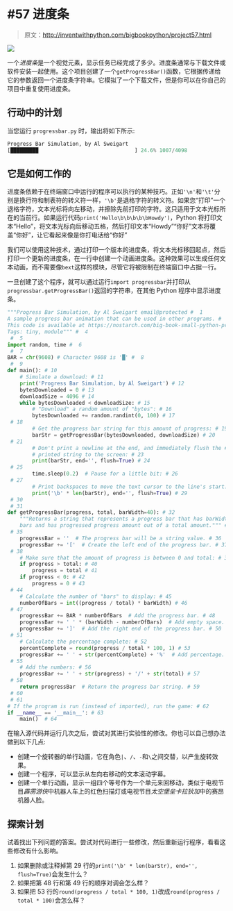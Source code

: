 # #57 进度条

> 原文：<http://inventwithpython.com/bigbookpython/project57.html>

![](img/9d995d63aaead72cad01120081eb8f75.png)

一个*进度条*是一个视觉元素，显示任务已经完成了多少。进度条通常与下载文件或软件安装一起使用。这个项目创建了一个`getProgressBar()`函数，它根据传递给它的参数返回一个进度条字符串。它模拟了一个下载文件，但是你可以在你自己的项目中重复使用进度条。

## 行动中的计划

当您运行 `progressbar.py` 时，输出将如下所示:

```py
Progress Bar Simulation, by Al Sweigart
[█████████                               ] 24.6% 1007/4098
```

## 它是如何工作的

进度条依赖于在终端窗口中运行的程序可以执行的某种技巧。正如`'\n'`和`'\t'`分别是换行符和制表符的转义符一样，`'\b'`是退格字符的转义符。如果您“打印”一个退格字符，文本光标将向左移动，并擦除先前打印的字符。这只适用于文本光标所在的当前行。如果运行代码`print('Hello\b\b\b\b\bHowdy')`，Python 将打印文本“Hello”，将文本光标向后移动五格，然后打印文本“Howdy”“你好”文本将覆盖“你好”，让它看起来像是你打电话给“你好”

我们可以使用这种技术，通过打印一个版本的进度条，将文本光标移回起点，然后打印一个更新的进度条，在一行中创建一个动画进度条。这种效果可以生成任何文本动画，而不需要像`bext`这样的模块，尽管它将被限制在终端窗口中占据一行。

一旦创建了这个程序，就可以通过运行`import progressbar`并打印从`progressbar.getProgressBar()`返回的字符串，在其他 Python 程序中显示进度条。

```py
"""Progress Bar Simulation, by Al Sweigart email@protected #  1
A sample progress bar animation that can be used in other programs. #  2
This code is available at https://nostarch.com/big-book-small-python-programming #  3
Tags: tiny, module""" #  4
 #  5
import random, time #  6
 #  7
BAR = chr(9608) # Character 9608 is '█' #  8
 #  9
def main(): # 10
    # Simulate a download: # 11
    print('Progress Bar Simulation, by Al Sweigart') # 12
    bytesDownloaded = 0 # 13
    downloadSize = 4096 # 14
    while bytesDownloaded < downloadSize: # 15
        # "Download" a random amount of "bytes": # 16
        bytesDownloaded += random.randint(0, 100) # 17
 # 18
        # Get the progress bar string for this amount of progress: # 19
        barStr = getProgressBar(bytesDownloaded, downloadSize) # 20
 # 21
        # Don't print a newline at the end, and immediately flush the # 22
        # printed string to the screen: # 23
        print(barStr, end='', flush=True) # 24
 # 25
        time.sleep(0.2)  # Pause for a little bit: # 26
 # 27
        # Print backspaces to move the text cursor to the line's start: # 28
        print('\b' * len(barStr), end='', flush=True) # 29
 # 30
 # 31
def getProgressBar(progress, total, barWidth=40): # 32
    """Returns a string that represents a progress bar that has barWidth # 33
    bars and has progressed progress amount out of a total amount.""" # 34
 # 35
    progressBar = ''  # The progress bar will be a string value. # 36
    progressBar += '['  # Create the left end of the progress bar. # 37
 # 38
    # Make sure that the amount of progress is between 0 and total: # 39
    if progress > total: # 40
        progress = total # 41
    if progress < 0: # 42
        progress = 0 # 43
 # 44
    # Calculate the number of "bars" to display: # 45
    numberOfBars = int((progress / total) * barWidth) # 46
 # 47
    progressBar += BAR * numberOfBars  # Add the progress bar. # 48
    progressBar += ' ' * (barWidth - numberOfBars)  # Add empty space. # 49
    progressBar += ']'  # Add the right end of the progress bar. # 50
 # 51
    # Calculate the percentage complete: # 52
    percentComplete = round(progress / total * 100, 1) # 53
    progressBar += ' ' + str(percentComplete) + '%'  # Add percentage. # 54
 # 55
    # Add the numbers: # 56
    progressBar += ' ' + str(progress) + '/' + str(total) # 57
 # 58
    return progressBar  # Return the progress bar string. # 59
 # 60
 # 61
# If the program is run (instead of imported), run the game: # 62
if __name__ == '__main__': # 63
    main()  # 64
```

在输入源代码并运行几次之后，尝试对其进行实验性的修改。你也可以自己想办法做到以下几点:

*   创建一个旋转器的单行动画，它在角色`|`、`/`、`-`和`\`之间交替，以产生旋转效果。
*   创建一个程序，可以显示从左向右移动的文本滚动字幕。
*   创建一个单行动画，显示一组四个等号作为一个单元来回移动，类似于电视节目*霹雳游侠*中机器人车上的红色扫描灯或电视节目*太空堡垒卡拉狄加*中的赛昂机器人脸。

## 探索计划

试着找出下列问题的答案。尝试对代码进行一些修改，然后重新运行程序，看看这些修改有什么影响。

1.  如果删除或注释掉第 29 行的`print('\b' * len(barStr), end='', flush=True)`会发生什么？
2.  如果把第 48 行和第 49 行的顺序对调会怎么样？
3.  如果把 53 行的`round(progress / total * 100, 1)`改成`round(progress / total * 100)`会怎么样？